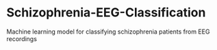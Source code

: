 # Schizophrenia-EEG-Classification
Machine learning model for classifying schizophrenia patients from EEG recordings
